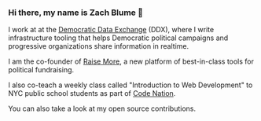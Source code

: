 ### Hi there, my name is Zach Blume 👋

I work at at the [Democratic Data Exchange](https://demexchange.com/) (DDX), where I write infrastructure tooling that helps Democratic political campaigns and progressive organizations share information in realtime.

I am the co-founder of [Raise More](https://www.raisemore.app/), a new platform of best-in-class tools for political fundraising.

I also co-teach a weekly class called "Introduction to Web Development" to NYC public school students as part of [Code Nation](https://codenation.org/).

You can also take a look at my open source contributions.
